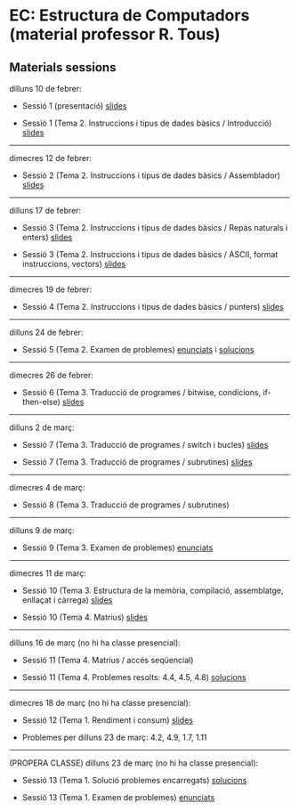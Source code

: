 # EC: Estructura de Computadors (material professor R. Tous)
## Materials sessions
dilluns 10 de febrer:

* Sessió 1 (presentació) [slides](./slides/sessio1_1_presentacio.pdf)

* Sessió 1 (Tema 2. Instruccions i tipus de dades bàsics / Introducció) [slides](./slides/sessio1_2_tema2_intro.pdf)

<hr>

dimecres 12 de febrer:

* Sessió 2 (Tema 2. Instruccions i tipus de dades bàsics / Assemblador) [slides](./slides/sessio2_1_tema2_assemblador.pdf)

<hr>

dilluns 17 de febrer:

* Sessió 3 (Tema 2. Instruccions i tipus de dades bàsics / Repàs naturals i enters) [slides](./slides/sessio3_1_tema2_enters.pdf)

* Sessió 3 (Tema 2. Instruccions i tipus de dades bàsics / ASCII, format instruccions, vectors) [slides](./slides/sessio3_2_tema2_ascii_instr_vectors.pdf)

<hr>

dimecres 19 de febrer:

* Sessió 4 (Tema 2. Instruccions i tipus de dades bàsics / punters) [slides](./slides/sessio4_1_tema2_punters.pdf)

<hr>

dilluns 24 de febrer:

* Sessió 5 (Tema 2. Examen de problemes) [enunciats](./problemes/expr2_extended.pdf) i [solucions](./problemes/expr2s_extended.pdf)

<hr>

dimecres 26 de febrer:

* Sessió 6 (Tema 3. Traducció de programes / bitwise, condicions, if-then-else) [slides](./slides/sessio6_1_tema3_condicionals.pdf)

<hr>

dilluns 2 de març:

* Sessió 7 (Tema 3. Traducció de programes / switch i bucles) [slides](./slides/sessio7_1_tema3_switch_i_bucles.pdf)

* Sessió 7 (Tema 3. Traducció de programes / subrutines) [slides](./slides/sessio7_2_tema3_subrutines.pdf)

<hr>

dimecres 4 de març:

* Sessió 8 (Tema 3. Traducció de programes / subrutines) 

<hr>

dilluns 9 de març:

* Sessió 9 (Tema 3. Examen de problemes) [enunciats](./problemes/expr3.pdf) 
<!--i [solucions](./problemes/expr3s.pdf)-->

<hr>

dimecres 11 de març:

* Sessió 10 (Tema 3. Estructura de la memòria, compilació, assemblatge, enllaçat i càrrega) [slides](./slides/sessio9_1_tema3_mem_i_compilacio.pdf)

* Sessió 10 (Tema 4. Matrius) [slides](./slides/sessio9_2_tema4_matrius1.pdf)

<hr>

dilluns 16 de març (no hi ha classe presencial):

* Sessió 11 (Tema 4. Matrius / accés seqüencial) 

* Sessió 11 (Tema 4. Problemes resolts: 4.4, 4.5, 4.8) [solucions](./problemes/tema4_problemes_pissarra.pdf)

<hr>

dimecres 18 de març (no hi ha classe presencial):

* Sessió 12 (Tema 1. Rendiment i consum) [slides](./slides/sessio11_1_tema1_rendiment.pdf)

* Problemes per dilluns 23 de març: 4.2, 4.9, 1.7, 1.11

<hr>

(PROPERA CLASSE) dilluns 23 de març (no hi ha classe presencial):

* Sessió 13 (Tema 1. Solució problemes encarregats) [solucions](./problemes/tema1_4_2_4_9_1_7_1_11.pdf)

* Sessió 13 (Tema 1. Examen de problemes) [enunciats](./problemes/expr1.pdf) 

<!--

i [solucions](./problemes/expr1s.pdf)



<hr>

dimecres 25 de març (no hi ha classe presencial):

* Sessió 14 (Tema 5. Aritmètica d'enters i coma flotant / 5.1-5.3 Aritmètica d'enters) [slides](./slides/????.pdf)

* Problemes per dilluns 30 de març: 5.6, 5.7, 5.11.a, 5.15.b

<hr>

dilluns 30 de març (no hi ha classe presencial):

* Sessió 15 (Tema 5. Solució problemes encarregats) [solucions](./problemes/???.pdf)

* Sessió 15 (Tema 5. Aritmètica d'enters i coma flotant / 5.4 Representació) [slides](./slides/????.pdf)

<hr>

dimecres 1 d'abril (no hi ha classe presencial):

* Sessió 16 (Tema 5. Problemes resolts: 5.21, 5.23, 5.25) [slides](./slides/????.pdf)

-->



